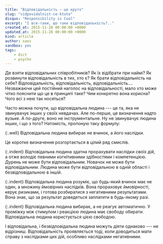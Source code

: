 ```yaml
---
title: "Відповідальність — це круто"
slug: "vidpovidalnist-ce-ktuto"
disqus: "Responsibility is Cool"
excerpt: "І все-таки, що таке відповідальність?.."
created_at: 2015-11-28 00:00:00 +0000
updated_at: 2015-11-28 00:00:00 +0000
kind: article
author: xaos
sandbox: yes
tags:
    - dict
    - psycho
---
```


Де взяти відповідальних співробітників?  Як їх відібрати при наймі?  Як розвинути відповідальність в тих, хто є?  Як брати відповідальність на себе?  Відповідальність, відповідальність, відповідальність….  Незважаючи цей постійний наголос на відповідальності, мало хто може чітко пояснити що це в принципі таке? Чим конкретно вона корисна?  Чого всі з нею так носяться?

Часто можна почути, що відповідальна людина --- це та, яка не звинувачує інших у своїх невдачах.  Але по-перше, це визначення надто вузьке.  А по-друге, воно не інструментальне.  Ну не звинувачує людина інших, і що з того?  Натомість, пропоную таку формулу:

{:.well}
Відповідальна людина вибирає не вчинок, а його наслідки.

Це коротке визначення розгортається в цілий ряд смислів.

{:.indent}
Відповідальна людина здатна прорахувати наслідки своїх дій, а отже володіє певними когнітивними здібностями і компетенцією.  Дурень не може бути відповідальним.  Новачок не може бути відповідальним.  Людина може бути відповідальною в одній області і безвідповідальною в іншій.

{:.indent}
Відповідальна людина розуміє, що будь-який вчинок має не один, а множину ймовірних наслідків.  Вона прораховує ймовірності, керує ризиками, і готова розбиратися з негативними результатами.  Вона знає, що за результат доведеться заплатити в будь-якому разі.

{:.indent}
Відповідальна людина вибирає, а не реагує автоматично.  У проміжку між стимулом і реакцією людина має свободу обирати.  Відповідальна людина користується цією свободою.

І відповідальна, і безвідповідальна людина можуть діяти однаково --- не відрізниш.   Відповідальність проявляється тоді, коли доводиться мати справу з наслідками цих дій, особливо наслідками негативними.
